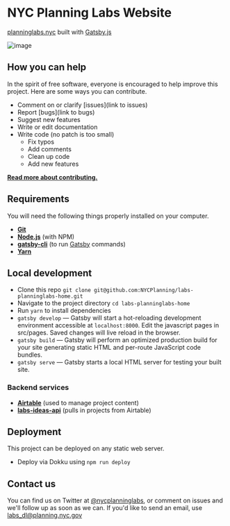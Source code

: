 # NYC Planning Labs Website

[planninglabs.nyc](https://planninglabs.nyc/) built with [Gatsby.js](https://www.gatsbyjs.org/docs/building-with-components/)


![image](https://user-images.githubusercontent.com/409279/34015575-dd993eb6-e0ec-11e7-922e-f545b95819ca.png)


## How you can help

In the spirit of free software, everyone is encouraged to help improve this project.  Here are some ways you can contribute.

- Comment on or clarify [issues](link to issues)
- Report [bugs](link to bugs)
- Suggest new features
- Write or edit documentation
- Write code (no patch is too small)
  - Fix typos
  - Add comments
  - Clean up code
  - Add new features

**[Read more about contributing.](CONTRIBUTING.md)**

## Requirements

You will need the following things properly installed on your computer.

* **[Git](https://git-scm.com/)**
* **[Node.js](https://nodejs.org/)** (with NPM)
* **[gatsby-cli](https://www.npmjs.com/package/gatsby-cli)** (to run [Gatsby](https://www.gatsbyjs.org/) commands)
* **[Yarn](https://yarnpkg.com/)**

## Local development

- Clone this repo `git clone git@github.com:NYCPlanning/labs-planninglabs-home.git`
- Navigate to the project directory `cd labs-planninglabs-home`
- Run `yarn` to install dependencies
- `gatsby develop` — Gatsby will start a hot-reloading development environment accessible at `localhost:8000`. Edit the javascript pages in src/pages. Saved changes will live reload in the browser.
- `gatsby build` — Gatsby will perform an optimized production build for your site generating static HTML and per-route JavaScript code bundles.
- `gatsby serve` — Gatsby starts a local HTML server for testing your built site.

### Backend services

- **[Airtable](https://airtable.com/)** (used to manage project content)
- **[labs-ideas-api](https://github.com/NYCPlanning/labs-ideas/)** (pulls in projects from Airtable)

## Deployment

This project can be deployed on any static web server.

- Deploy via Dokku using `npm run deploy`

## Contact us

You can find us on Twitter at [@nycplanninglabs](https://twitter.com/nycplanninglabs), or comment on issues and we'll follow up as soon as we can. If you'd like to send an email, use [labs_dl@planning.nyc.gov](mailto:labs_dl@planning.nyc.gov)
